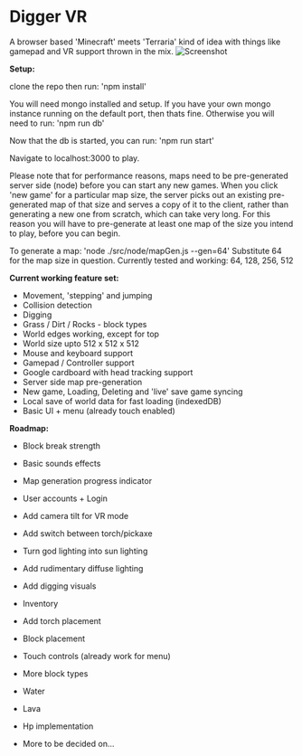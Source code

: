 # Digger VR

A browser based 'Minecraft' meets 'Terraria' kind of idea with things like gamepad and VR support thrown in the mix.
![Screenshot](https://devblazer.github.io/Host/Screenshot_2017-04-05-10-10-06.jpg)

**Setup:**

clone the repo then run: 'npm install'

You will need mongo installed and setup.  If you have your own mongo instance running on the default port, then thats fine.
Otherwise you will need to run: 'npm run db'

Now that the db is started, you can run: 'npm run start'

Navigate to localhost:3000 to play.

Please note that for performance reasons, maps need to be pre-generated server side (node) before you can start any new games.
When you click 'new game' for a particular map size, the server picks out an existing pre-generated map of that size and serves a copy of it to the client, rather than generating a new one from scratch, which can take very long.
For this reason you will have to pre-generate at least one map of the size you intend to play, before you can begin.

To generate a map: 'node ./src/node/mapGen.js --gen=64'
Substitute 64 for the map size in question.  Currently tested and working: 64, 128, 256, 512
  
**Current working feature set:**

+ Movement, 'stepping' and jumping
+ Collision detection
+ Digging
+ Grass / Dirt / Rocks - block types
+ World edges working, except for top
+ World size upto 512 x 512 x 512
+ Mouse and keyboard support
+ Gamepad / Controller support
+ Google cardboard with head tracking support
+ Server side map pre-generation
+ New game, Loading, Deleting and 'live' save game syncing
+ Local save of world data for fast loading (indexedDB)
+ Basic UI + menu (already touch enabled)

**Roadmap:**

+ Block break strength
+ Basic sounds effects
+ Map generation progress indicator
+ User accounts + Login
+ Add camera tilt for VR mode
+ Add switch between torch/pickaxe
+ Turn god lighting into sun lighting
+ Add rudimentary diffuse lighting
+ Add digging visuals
+ Inventory
+ Add torch placement
+ Block placement
+ Touch controls (already work for menu)
+ More block types
+ Water
+ Lava
+ Hp implementation

+ More to be decided on...
